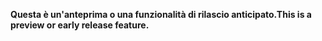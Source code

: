 <span data-ttu-id="8fd7c-101">**Questa è un'anteprima o una funzionalità di rilascio anticipato.**</span><span class="sxs-lookup"><span data-stu-id="8fd7c-101">**This is a preview or early release feature.**</span></span>